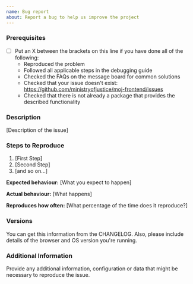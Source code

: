 ```yaml
---
name: Bug report
about: Report a bug to help us improve the project
---
```


<!--

Have you read the Code of Conduct? By filing an Issue, you are expected to comply with it, including treating everyone with respect:

https://github.com/ministryofjustice/moj-frontend/blob/main/CODE_OF_CONDUCT.md

Do you want to ask a question? Are you looking for support? You can [contact the Design System team](https://design-patterns.service.justice.gov.uk/get-in-touch).

-->

### Prerequisites

- [ ] Put an X between the brackets on this line if you have done all of the following:
  - Reproduced the problem
  - Followed all applicable steps in the debugging guide
  - Checked the FAQs on the message board for common solutions
  - Checked that your issue doesn't exist: https://github.com/ministryofjustice/moj-frontend/issues
  - Checked that there is not already a package that provides the described functionality

### Description

[Description of the issue]

### Steps to Reproduce

1. [First Step]
2. [Second Step]
3. [and so on...]

**Expected behaviour:** [What you expect to happen]

**Actual behaviour:** [What happens]

**Reproduces how often:** [What percentage of the time does it reproduce?]

### Versions

You can get this information from the CHANGELOG. Also, please include details of the browser and OS version you're running.

### Additional Information

Provide any additional information, configuration or data that might be necessary to reproduce the issue.
